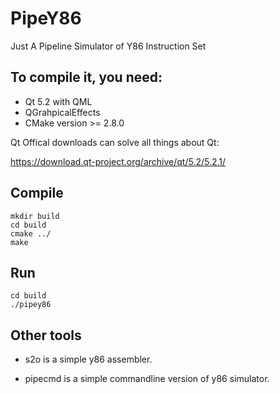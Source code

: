 PipeY86
=======
Just A Pipeline Simulator of Y86 Instruction Set

## To compile it, you need:

* Qt 5.2 with QML
* QGrahpicalEffects
* CMake version >= 2.8.0

Qt Offical downloads can solve all things about Qt:

https://download.qt-project.org/archive/qt/5.2/5.2.1/

## Compile

    mkdir build
    cd build
    cmake ../
    make

## Run

    cd build
    ./pipey86

## Other tools
* s2o is a simple y86 assembler.

* pipecmd is a simple commandline version of y86 simulator.
